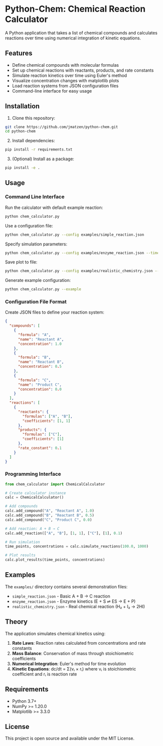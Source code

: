# Python-Chem: Chemical Reaction Calculator

A Python application that takes a list of chemical compounds and calculates reactions over time using numerical integration of kinetic equations.

## Features

- Define chemical compounds with molecular formulas
- Set up chemical reactions with reactants, products, and rate constants
- Simulate reaction kinetics over time using Euler's method
- Visualize concentration changes with matplotlib plots
- Load reaction systems from JSON configuration files
- Command-line interface for easy usage

## Installation

1. Clone this repository:
```bash
git clone https://github.com/jmatzen/python-chem.git
cd python-chem
```

2. Install dependencies:
```bash
pip install -r requirements.txt
```

3. (Optional) Install as a package:
```bash
pip install -e .
```

## Usage

### Command Line Interface

Run the calculator with default example reaction:
```bash
python chem_calculator.py
```

Use a configuration file:
```bash
python chem_calculator.py --config examples/simple_reaction.json
```

Specify simulation parameters:
```bash
python chem_calculator.py --config examples/enzyme_reaction.json --time 50 --steps 500
```

Save plot to file:
```bash
python chem_calculator.py --config examples/realistic_chemistry.json --output reaction_plot.png
```

Generate example configuration:
```bash
python chem_calculator.py --example
```

### Configuration File Format

Create JSON files to define your reaction system:

```json
{
  "compounds": [
    {
      "formula": "A",
      "name": "Reactant A",
      "concentration": 1.0
    },
    {
      "formula": "B",
      "name": "Reactant B", 
      "concentration": 0.5
    },
    {
      "formula": "C",
      "name": "Product C",
      "concentration": 0.0
    }
  ],
  "reactions": [
    {
      "reactants": {
        "formulas": ["A", "B"],
        "coefficients": [1, 1]
      },
      "products": {
        "formulas": ["C"],
        "coefficients": [1]
      },
      "rate_constant": 0.1
    }
  ]
}
```

### Programming Interface

```python
from chem_calculator import ChemicalCalculator

# Create calculator instance
calc = ChemicalCalculator()

# Add compounds
calc.add_compound("A", "Reactant A", 1.0)
calc.add_compound("B", "Reactant B", 0.5) 
calc.add_compound("C", "Product C", 0.0)

# Add reaction: A + B → C
calc.add_reaction(["A", "B"], [1, 1], ["C"], [1], 0.1)

# Run simulation
time_points, concentrations = calc.simulate_reactions(100.0, 1000)

# Plot results
calc.plot_results(time_points, concentrations)
```

## Examples

The `examples/` directory contains several demonstration files:

- `simple_reaction.json` - Basic A + B → C reaction
- `enzyme_reaction.json` - Enzyme kinetics (E + S ⇌ ES → E + P)
- `realistic_chemistry.json` - Real chemical reaction (H₂ + I₂ → 2HI)

## Theory

The application simulates chemical kinetics using:

1. **Rate Laws**: Reaction rates calculated from concentrations and rate constants
2. **Mass Balance**: Conservation of mass through stoichiometric coefficients  
3. **Numerical Integration**: Euler's method for time evolution
4. **Kinetic Equations**: dc/dt = Σ(νᵢ × rᵢ) where νᵢ is stoichiometric coefficient and rᵢ is reaction rate

## Requirements

- Python 3.7+
- NumPy >= 1.20.0
- Matplotlib >= 3.3.0

## License

This project is open source and available under the MIT License.